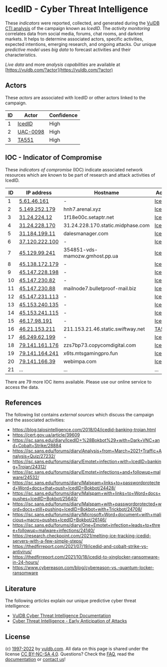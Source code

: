 # IcedID - Cyber Threat Intelligence

These _indicators_ were reported, collected, and generated during the [VulDB CTI analysis](https://vuldb.com/?kb.cti) of the campaign known as _IcedID_. The _activity monitoring_ correlates data from social media, forums, chat rooms, and darknet markets. It helps to determine associated actors, specific activities, expected intentions, emerging research, and ongoing attacks. Our unique _predictive model_ uses _big data_ to forecast activities and their characteristics.

_Live data_ and more _analysis capabilities_ are available at [https://vuldb.com/?actor](https://vuldb.com/?actor)

## Actors

These _actors_ are associated with IcedID or other actors linked to the campaign.

ID | Actor | Confidence
-- | ----- | ----------
1 | [IcedID](https://vuldb.com/?actor.icedid) | High
2 | [UAC-0098](https://vuldb.com/?actor.uac-0098) | High
3 | [TA551](https://vuldb.com/?actor.ta551) | High

## IOC - Indicator of Compromise

These _indicators of compromise_ (IOC) indicate associated network resources which are known to be part of research and attack activities of IcedID.

ID | IP address | Hostname | Actor | Confidence
-- | ---------- | -------- | ----- | ----------
1 | [5.61.46.161](https://vuldb.com/?ip.5.61.46.161) | - | [IcedID](https://vuldb.com/?actor.icedid) | High
2 | [5.149.252.179](https://vuldb.com/?ip.5.149.252.179) | hnh7.arenal.xyz | [IcedID](https://vuldb.com/?actor.icedid) | High
3 | [31.24.224.12](https://vuldb.com/?ip.31.24.224.12) | 1f18e00c.setaptr.net | [IcedID](https://vuldb.com/?actor.icedid) | High
4 | [31.24.228.170](https://vuldb.com/?ip.31.24.228.170) | 31.24.228.170.static.midphase.com | [IcedID](https://vuldb.com/?actor.icedid) | High
5 | [31.184.199.11](https://vuldb.com/?ip.31.184.199.11) | dalesmanager.com | [IcedID](https://vuldb.com/?actor.icedid) | High
6 | [37.120.222.100](https://vuldb.com/?ip.37.120.222.100) | - | [IcedID](https://vuldb.com/?actor.icedid) | High
7 | [45.129.99.241](https://vuldb.com/?ip.45.129.99.241) | 354851-vds-mamozw.gmhost.pp.ua | [IcedID](https://vuldb.com/?actor.icedid) | High
8 | [45.138.172.179](https://vuldb.com/?ip.45.138.172.179) | - | [IcedID](https://vuldb.com/?actor.icedid) | High
9 | [45.147.228.198](https://vuldb.com/?ip.45.147.228.198) | - | [IcedID](https://vuldb.com/?actor.icedid) | High
10 | [45.147.230.82](https://vuldb.com/?ip.45.147.230.82) | - | [IcedID](https://vuldb.com/?actor.icedid) | High
11 | [45.147.230.88](https://vuldb.com/?ip.45.147.230.88) | mailnode7.bulletproof-mail.biz | [IcedID](https://vuldb.com/?actor.icedid) | High
12 | [45.147.231.113](https://vuldb.com/?ip.45.147.231.113) | - | [IcedID](https://vuldb.com/?actor.icedid) | High
13 | [45.153.240.135](https://vuldb.com/?ip.45.153.240.135) | - | [IcedID](https://vuldb.com/?actor.icedid) | High
14 | [45.153.241.115](https://vuldb.com/?ip.45.153.241.115) | - | [IcedID](https://vuldb.com/?actor.icedid) | High
15 | [46.17.98.191](https://vuldb.com/?ip.46.17.98.191) | - | [IcedID](https://vuldb.com/?actor.icedid) | High
16 | [46.21.153.211](https://vuldb.com/?ip.46.21.153.211) | 211.153.21.46.static.swiftway.net | [TA551](https://vuldb.com/?actor.ta551) | High
17 | [46.249.62.199](https://vuldb.com/?ip.46.249.62.199) | - | [IcedID](https://vuldb.com/?actor.icedid) | High
18 | [79.141.161.176](https://vuldb.com/?ip.79.141.161.176) | zzs7bp73.copycomdigital.com | [IcedID](https://vuldb.com/?actor.icedid) | High
19 | [79.141.164.241](https://vuldb.com/?ip.79.141.164.241) | x6ts.mtsgamingpro.fun | [IcedID](https://vuldb.com/?actor.icedid) | High
20 | [79.141.166.39](https://vuldb.com/?ip.79.141.166.39) | webimpa.com | [IcedID](https://vuldb.com/?actor.icedid) | High
21 | ... | ... | ... | ...

There are 79 more IOC items available. Please use our online service to access the data.

## References

The following list contains _external sources_ which discuss the campaign and the associated activities:

* https://blog.talosintelligence.com/2018/04/icedid-banking-trojan.html
* https://cert.gov.ua/article/39609
* https://isc.sans.edu/diary/IcedID+%28Bokbot%29+with+Dark+VNC+and+Cobalt+Strike/28884
* https://isc.sans.edu/forums/diary/Analysis+from+March+2021+Traffic+Analysis+Quiz/27232/
* https://isc.sans.edu/forums/diary/Emotet+infection+with+IcedID+banking+Trojan/24312/
* https://isc.sans.edu/forums/diary/Emotet+infections+and+followup+malware/24532/
* https://isc.sans.edu/forums/diary/Malspam+links+to+passwordprotected+Word+docs+that+push+IcedID+Bokbot/24428/
* https://isc.sans.edu/forums/diary/Malspam+with+links+to+Word+docs+pushes+IcedID+Bokbot/25640/
* https://isc.sans.edu/forums/diary/Malspam+with+passwordprotected+word+docs+still+pushing+IcedID+Bokbot+with+Trickbot/24708/
* https://isc.sans.edu/forums/diary/Microsoft+Word+document+with+malicious+macro+pushes+IcedID+Bokbot/26146/
* https://isc.sans.edu/forums/diary/One+Emotet+infection+leads+to+three+followup+malware+infections/24140/
* https://research.checkpoint.com/2021/melting-ice-tracking-icedid-servers-with-a-few-simple-steps/
* https://thedfirreport.com/2021/07/19/icedid-and-cobalt-strike-vs-antivirus/
* https://thedfirreport.com/2021/10/18/icedid-to-xinglocker-ransomware-in-24-hours/
* https://www.cybereason.com/blog/cybereason-vs.-quantum-locker-ransomware

## Literature

The following _articles_ explain our unique predictive cyber threat intelligence:

* [VulDB Cyber Threat Intelligence Documentation](https://vuldb.com/?kb.cti)
* [Cyber Threat Intelligence - Early Anticipation of Attacks](https://www.scip.ch/en/?labs.20201022)

## License

(c) [1997-2022](https://vuldb.com/?kb.changelog) by [vuldb.com](https://vuldb.com/?kb.about). All data on this page is shared under the license [CC BY-NC-SA 4.0](https://creativecommons.org/licenses/by-nc-sa/4.0/). Questions? Check the [FAQ](https://vuldb.com/?kb.faq), read the [documentation](https://vuldb.com/?kb) or [contact us](https://vuldb.com/?contact)!

